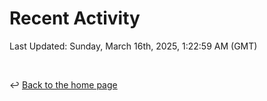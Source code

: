 # Recent Activity

<!--RECENT_ACTIVITY:start-->
<!--RECENT_ACTIVITY:end-->

<!--RECENT_ACTIVITY:last_update-->
Last Updated: Sunday, March 16th, 2025, 1:22:59 AM (GMT)
<!--RECENT_ACTIVITY:last_update_end-->

<br>

↩️ [Back to the home page](/README.md)
